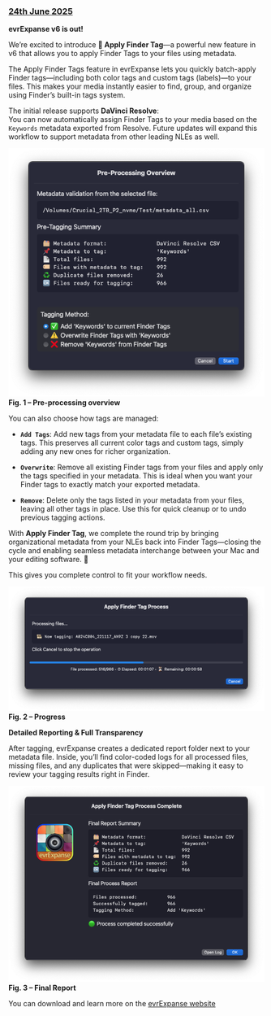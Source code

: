 ### [24th June 2025](/news/20250624)

**evrExpanse v6 is out!**

We’re excited to introduce **📌 Apply Finder Tag**—a powerful new feature in v6 that allows you to apply Finder Tags to your files using metadata.

The Apply Finder Tags feature in evrExpanse lets you quickly batch-apply Finder tags—including both color tags and custom tags (labels)—to your files. This makes your media instantly easier to find, group, and organize using Finder’s built-in tags system.

The initial release supports **DaVinci Resolve**:  
You can now automatically assign Finder Tags to your media based on the `Keywords` metadata exported from Resolve. Future updates will expand this workflow to support metadata from other leading NLEs as well.

![](/static/evrE6_PreprocessTag.png)
**Fig. 1 – Pre-processing overview**

You can also choose how tags are managed:
- **`Add Tags`**: Add new tags from your metadata file to each file’s existing tags. This preserves all current color tags and custom tags, simply adding any new ones for richer organization.

- **`Overwrite`**: Remove all existing Finder tags from your files and apply only the tags specified in your metadata. This is ideal when you want your Finder tags to exactly match your exported metadata.

- **`Remove`**: Delete only the tags listed in your metadata from your files, leaving all other tags in place. Use this for quick cleanup or to undo previous tagging actions.


With **Apply Finder Tag**, we complete the round trip by bringing organizational metadata from your NLEs back into Finder Tags—closing the cycle and enabling seamless metadata interchange between your Mac and your editing software. 🔄

This gives you complete control to fit your workflow needs.

![](/static/evrE6_progressTag.png)
**Fig. 2 – Progress**

**Detailed Reporting & Full Transparency**

After tagging, evrExpanse creates a dedicated report folder next to your metadata file. Inside, you’ll find color-coded logs for all processed files, missing files, and any duplicates that were skipped—making it easy to review your tagging results right in Finder.

![](/static/evrE6_FinalReportTag.png)
**Fig. 3 – Final Report**



You can download and learn more on the [evrExpanse website](https://www.evrapp.cloud/evrexpanse)
